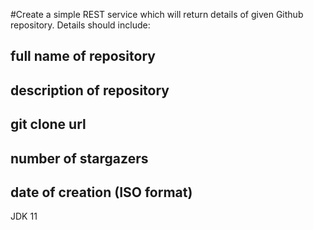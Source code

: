 #Create a simple REST service which will return details of given Github repository. Details should include:
 
 ## full name of repository
 ## description of repository
 ## git clone url
 ## number of stargazers
 ## date of creation (ISO format)
 
 JDK 11
